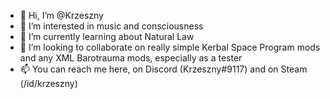 - 👋 Hi, I’m @Krzeszny
- 👀 I’m interested in music and consciousness
- 🌱 I’m currently learning about Natural Law
- 💞️ I’m looking to collaborate on really simple Kerbal Space Program mods and any XML Barotrauma mods, especially as a tester
- 📫 You can reach me here, on Discord (Krzeszny#9117) and on Steam (/id/krzeszny)